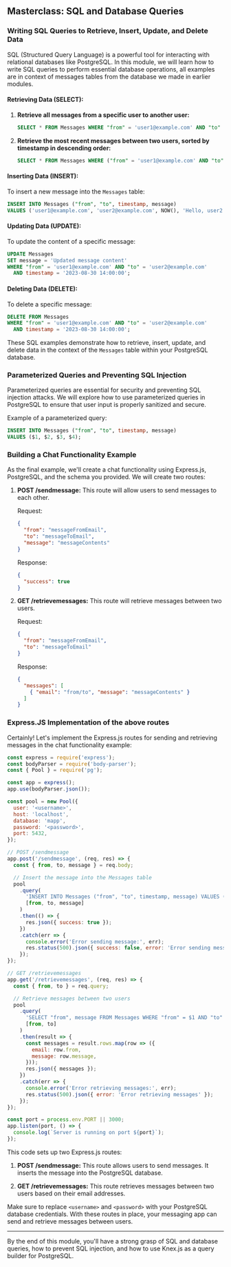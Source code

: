 ## Masterclass: SQL and Database Queries

### Writing SQL Queries to Retrieve, Insert, Update, and Delete Data

SQL (Structured Query Language) is a powerful tool for interacting with relational databases like PostgreSQL. In this module, we will learn how to write SQL queries to perform essential database operations, all examples are in context of messages tables from the database we made in earlier modules.

#### Retrieving Data (SELECT):

1. **Retrieve all messages from a specific user to another user:**

   ```sql
   SELECT * FROM Messages WHERE "from" = 'user1@example.com' AND "to" = 'user2@example.com';
   ```

2. **Retrieve the most recent messages between two users, sorted by timestamp in descending order:**

   ```sql
   SELECT * FROM Messages WHERE ("from" = 'user1@example.com' AND "to" = 'user2@example.com') OR ("from" = 'user2@example.com' AND "to" = 'user1@example.com') ORDER BY timestamp DESC;
   ```

#### Inserting Data (INSERT):

To insert a new message into the `Messages` table:

```sql
INSERT INTO Messages ("from", "to", timestamp, message) 
VALUES ('user1@example.com', 'user2@example.com', NOW(), 'Hello, user2!');
```

#### Updating Data (UPDATE):

To update the content of a specific message:

```sql
UPDATE Messages
SET message = 'Updated message content'
WHERE "from" = 'user1@example.com' AND "to" = 'user2@example.com'
  AND timestamp = '2023-08-30 14:00:00';
```

#### Deleting Data (DELETE):

To delete a specific message:

```sql
DELETE FROM Messages
WHERE "from" = 'user1@example.com' AND "to" = 'user2@example.com'
  AND timestamp = '2023-08-30 14:00:00';
```

These SQL examples demonstrate how to retrieve, insert, update, and delete data in the context of the `Messages` table within your PostgreSQL database.

### Parameterized Queries and Preventing SQL Injection

Parameterized queries are essential for security and preventing SQL injection attacks. We will explore how to use parameterized queries in PostgreSQL to ensure that user input is properly sanitized and secure.

Example of a parameterized query:

```sql
INSERT INTO Messages ("from", "to", timestamp, message)
VALUES ($1, $2, $3, $4);
```

### Building a Chat Functionality Example

As the final example, we'll create a chat functionality using Express.js, PostgreSQL, and the schema you provided. We will create two routes:

1. **POST /sendmessage:** This route will allow users to send messages to each other.

   Request:
   ```json
   {
     "from": "messageFromEmail",
     "to": "messageToEmail",
     "message": "messageContents"
   }
   ```

   Response:
   ```json
   {
     "success": true
   }
   ```

2. **GET /retrievemessages:** This route will retrieve messages between two users.

   Request:
   ```json
   {
     "from": "messageFromEmail",
     "to": "messageToEmail"
   }
   ```

   Response:
   ```json
   {
     "messages": [
       { "email": "from/to", "message": "messageContents" }
     ]
   }
   ```

### Express.JS Implementation of the above routes
Certainly! Let's implement the Express.js routes for sending and retrieving messages in the chat functionality example:

```javascript
const express = require('express');
const bodyParser = require('body-parser');
const { Pool } = require('pg');

const app = express();
app.use(bodyParser.json());

const pool = new Pool({
  user: '<username>',
  host: 'localhost',
  database: 'mapp',
  password: '<password>',
  port: 5432,
});

// POST /sendmessage
app.post('/sendmessage', (req, res) => {
  const { from, to, message } = req.body;

  // Insert the message into the Messages table
  pool
    .query(
      'INSERT INTO Messages ("from", "to", timestamp, message) VALUES ($1, $2, NOW(), $3)',
      [from, to, message]
    )
    .then(() => {
      res.json({ success: true });
    })
    .catch(err => {
      console.error('Error sending message:', err);
      res.status(500).json({ success: false, error: 'Error sending message' });
    });
});

// GET /retrievemessages
app.get('/retrievemessages', (req, res) => {
  const { from, to } = req.query;

  // Retrieve messages between two users
  pool
    .query(
      'SELECT "from", message FROM Messages WHERE "from" = $1 AND "to" = $2 OR "from" = $2 AND "to" = $1',
      [from, to]
    )
    .then(result => {
      const messages = result.rows.map(row => ({
        email: row.from,
        message: row.message,
      }));
      res.json({ messages });
    })
    .catch(err => {
      console.error('Error retrieving messages:', err);
      res.status(500).json({ error: 'Error retrieving messages' });
    });
});

const port = process.env.PORT || 3000;
app.listen(port, () => {
  console.log(`Server is running on port ${port}`);
});
```

This code sets up two Express.js routes:

1. **POST /sendmessage:** This route allows users to send messages. It inserts the message into the PostgreSQL database.

2. **GET /retrievemessages:** This route retrieves messages between two users based on their email addresses.

Make sure to replace `<username>` and `<password>` with your PostgreSQL database credentials. With these routes in place, your messaging app can send and retrieve messages between users.

---

By the end of this module, you'll have a strong grasp of SQL and database queries, how to prevent SQL injection, and how to use Knex.js as a query builder for PostgreSQL.
